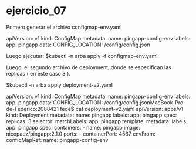 # ejercicio_07

Primero generar el archivo configmap-env.yaml

apiVersion: v1
kind: ConfigMap
metadata:
  name: pingapp-config-env
  labels:
    app: pingapp
data:
  CONFIG_LOCATION: /config/config.json
  
  
  Luego ejecutar: $kubectl -n arba apply -f configmap-env.yaml
  
  
 
Luego, el segundo archivo de deployment, donde se especifican las replicas ( en este caso 3 ).
  
  
$kubectl -n arba apply deployment-v2.yaml
  
apiVersion: v1
kind: ConfigMap
metadata:
  name: pingapp-config-env
  labels:
    app: pingapp
data:
  CONFIG_LOCATION: /config/config.jsonMacBook-Pro-de-Federico:2088421 fede$ cat deployment-v2.yaml 
apiVersion: apps/v1
kind: Deployment
metadata:
  name: pingapp
  labels:
    app: pingapp
spec:
  replicas: 3
  selector:
    matchLabels:
      app: pingapp
  template:
    metadata:
      labels:
        app: pingapp
    spec:
      containers:
      - name: pingapp
        image: nicopaez/pingapp:2.1.0
        ports:
        - containerPort: 4567
        envFrom:
          - configMapRef:
              name: pingapp-config-env
